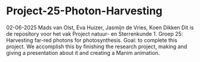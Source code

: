 # Project-25-Photon-Harvesting
02-06-2025
Mads van Olst, Eva Huizer, Jasmijn de Vries, Koen Dikken
Dit is de repository voor het vak Project natuur- en Sterrenkunde 1. 
Groep 25: Harvesting far-red photons for photosynthesis.
Goal: to complete this project. We accomplish this by finishing the research project, making and giving a presentation about it and creating a Manim animation.
